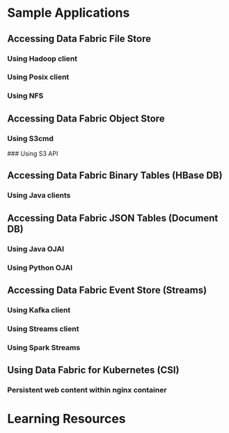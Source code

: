 # Sample Applications

## Accessing Data Fabric File Store

### Using Hadoop client

### Using Posix client

### Using NFS

## Accessing Data Fabric Object Store

### Using S3cmd

### Using S3 API

## Accessing Data Fabric Binary Tables (HBase DB)

### Using Java clients

## Accessing Data Fabric JSON Tables (Document DB)

### Using Java OJAI

### Using Python OJAI

## Accessing Data Fabric Event Store (Streams)

### Using Kafka client

### Using Streams client

### Using Spark Streams

## Using Data Fabric for Kubernetes (CSI)

### Persistent web content within nginx container

# Learning Resources

